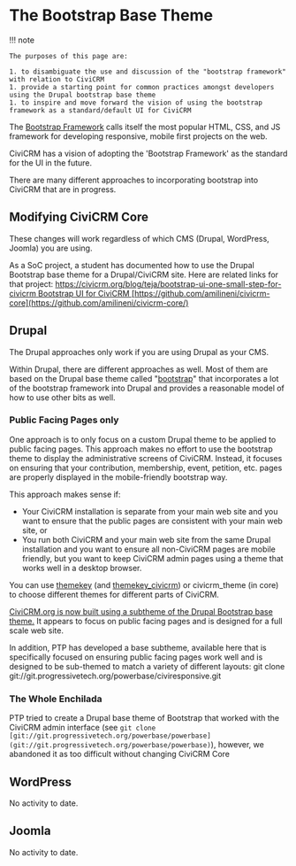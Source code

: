# The Bootstrap Base Theme

!!! note

    The purposes of this page are:

    1. to disambiguate the use and discussion of the "bootstrap framework" with relation to CiviCRM
    1. provide a starting point for common practices amongst developers using the Drupal bootstrap base theme
    1. to inspire and move forward the vision of using the bootstrap framework as a standard/default UI for CiviCRM

The [Bootstrap Framework](http://getbootstrap.com/) calls itself the most popular HTML, CSS, and JS framework for developing responsive, mobile first projects on the web.

CiviCRM has a vision of adopting the 'Bootstrap Framework' as the standard for the UI in the future.

There are many different approaches to incorporating bootstrap into CiviCRM that are in progress.

## Modifying CiviCRM Core

These changes will work regardless of which CMS (Drupal, WordPress, Joomla) you are using.

As a SoC project, a student has documented how to use the Drupal Bootstrap base theme for a Drupal/CiviCRM site. Here are related links for that project:
[https://civicrm.org/blog/teja/bootstrap-ui-one-small-step-for-civicrm
](https://civicrm.org/blog/teja/bootstrap-ui-one-small-step-for-civicrm)[Bootstrap UI for CiviCRM
](https://wiki.civicrm.org/confluence/display/CRMDOC/Bootstrap+UI+for+CiviCRM)[https://github.com/amilineni/civicrm-core](https://github.com/amilineni/civicrm-core/)

## Drupal

The Drupal approaches only work if you are using Drupal as your CMS.

Within Drupal, there are different approaches as well. Most of them are based on the Drupal base theme called "[bootstrap](https://www.drupal.org/project/bootstrap)" that incorporates a lot of the bootstrap framework into Drupal and provides a reasonable model of how to use other bits as well.

### Public Facing Pages only

One approach is to only focus on a custom Drupal theme to be applied to public facing pages. This approach makes no effort to use the bootstrap theme to display the administrative screens of CiviCRM. Instead, it focuses on ensuring that your contribution, membership, event, petition, etc. pages are properly displayed in the mobile-friendly bootstrap way.

This approach makes sense if:

* Your CiviCRM installation is separate from your main web site and you want to ensure that the public pages are consistent with your main web site, or
* You run both CiviCRM and your main web site from the same Drupal installation and you want to ensure all non-CiviCRM pages are mobile friendly, but you want to keep CiviCRM admin pages using a theme that works well in a desktop browser.

You can use [themekey](https://www.drupal.org/project/themekey) (and [themekey_civicrm](https://www.drupal.org/project/themekey_civicrm)) or civicrm_theme (in core) to choose different themes for different parts of CiviCRM.

[CiviCRM.org is now built using a subtheme of the Drupal Bootstrap base theme.](https://github.com/civicrm/civicrm-website-org/tree/master/drupal/sites/all/themes/civicrm_bootstrap) It appears to focus on public facing pages and is designed for a full scale web site.

In addition, PTP has developed a base subtheme, available here that is specifically focused on ensuring public facing pages work well and is designed to be sub-themed to match a variety of different layouts: git clone git://git.progressivetech.org/powerbase/civiresponsive.git

### The Whole Enchilada

PTP tried to create a Drupal base theme of Bootstrap that worked with the CiviCRM admin interface (see `git clone [git://git.progressivetech.org/powerbase/powerbase](git://git.progressivetech.org/powerbase/powerbase)`), however, we abandoned it as too difficult without changing CiviCRM Core

## WordPress

No activity to date.

## Joomla

No activity to date.
